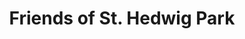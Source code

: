 ---
title: Friends of St. Hedwig Park
hero_section:
  hero_media: /images/olivia-bauso-801218-unsplash.jpg
  hero_media_overlay: 'blue'
  hero_title: 'Friends of St. Hedwig Park'
  hero_text: 'A neighborhood reimagined through collaboration'
  hero_alignment: 'center'
seo_description: "friends of st. hedwig"
metatitle: "Friends of St. Hedwig"
---